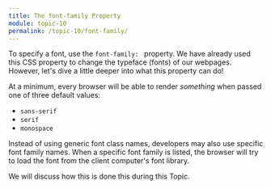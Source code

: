 ```yaml
---
title: The font-family Property
module: topic-10
permalink: /topic-10/font-family/
---
```


<div class="divider-heading"></div>

To specify a font, use the `font-family: ` property. We have already used this CSS property to change the typeface (fonts) of our webpages. However, let's dive a little deeper into what this property can do!

At a minimum, every browser will be able to render _something_ when passed one of three default values:

- `sans-serif`
- `serif`
- `monospace`

<div class="codepen-embed">
  <p data-height="400" data-theme-id="30567" data-slug-hash="abZpQMy" data-default-tab="css,result" data-user="retrog4m3r" data-embed-version="2" data-pen-title="Including Fonts, Pt. 1" class="codepen"></p>
</div>

Instead of using generic font class names, developers may also use specific font family names. When a specific font family is listed, the browser will try to load the font from the client computer's font library.

We will discuss how this is done this during this Topic.
